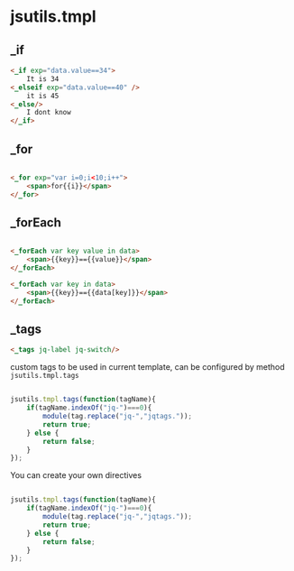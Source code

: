 # jsutils.tmpl

## _if
```html
<_if exp="data.value==34">
    It is 34
<_elseif exp="data.value==40" />
    it is 45
<_else/>
    I dont know
</_if>
```

## _for

```html

<_for exp="var i=0;i<10;i++">
    <span>for{{i}}</span>
</_for>

```

## _forEach

```html

<_forEach var key value in data>
    <span>{{key}}=={{value}}</span>
</_forEach>

<_forEach var key in data>
    <span>{{key}}=={{data[key]}}</span>
</_forEach>

```

## _tags

```html
<_tags jq-label jq-switch/>

```
custom tags to be used in current template, can be configured by method `jsutils.tmpl.tags`

```javascript

jsutils.tmpl.tags(function(tagName){
    if(tagName.indexOf("jq-")===0){
        module(tag.replace("jq-","jqtags."));
        return true;
    } else {
        return false;
    }
});

```
You can create your own directives
```javascript

jsutils.tmpl.tags(function(tagName){
    if(tagName.indexOf("jq-")===0){
        module(tag.replace("jq-","jqtags."));
        return true;
    } else {
        return false;
    }
});

```

